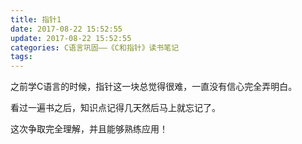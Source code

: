 ```yaml
---
title: 指针1
date: 2017-08-22 15:52:55
update: 2017-08-22 15:52:55
categories: C语言巩固——《C和指针》读书笔记
tags:
---
```


之前学C语言的时候，指针这一块总觉得很难，一直没有信心完全弄明白。

看过一遍书之后，知识点记得几天然后马上就忘记了。

这次争取完全理解，并且能够熟练应用！

<!-- more -->
